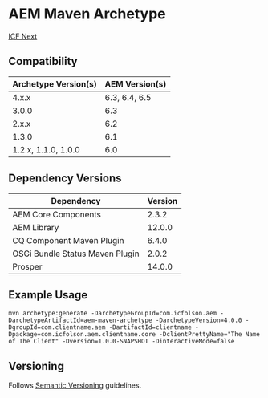 # AEM Maven Archetype

[ICF Next](http://www.icfnext.com/)

## Compatibility

Archetype Version(s) | AEM Version(s)
------------ | -------------
4.x.x | 6.3, 6.4, 6.5
3.0.0 | 6.3
2.x.x | 6.2
1.3.0 | 6.1
1.2.x, 1.1.0, 1.0.0 | 6.0

## Dependency Versions

| Dependency  | Version |
| ----------- | ------- |
| AEM Core Components | 2.3.2 |
| AEM Library | 12.0.0 |
| CQ Component Maven Plugin | 6.4.0 |
| OSGi Bundle Status Maven Plugin | 2.0.2 |
| Prosper | 14.0.0 |


## Example Usage

`mvn archetype:generate -DarchetypeGroupId=com.icfolson.aem -DarchetypeArtifactId=aem-maven-archetype -DarchetypeVersion=4.0.0 -DgroupId=com.clientname.aem -DartifactId=clientname -Dpackage=com.icfolson.aem.clientname.core -DclientPrettyName="The Name of The Client" -Dversion=1.0.0-SNAPSHOT -DinteractiveMode=false`

## Versioning

Follows [Semantic Versioning](http://semver.org/) guidelines.